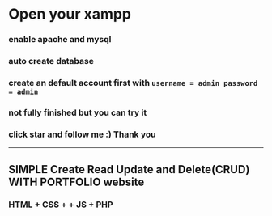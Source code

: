 # Open your xampp
### enable apache and mysql

### auto create database

### create an default account first with ``username = admin password = admin``

### not fully finished but you can try it 
### click star and follow me :) Thank you
***
## SIMPLE Create Read Update and Delete(CRUD) WITH PORTFOLIO website
### HTML + CSS + + JS + PHP  
